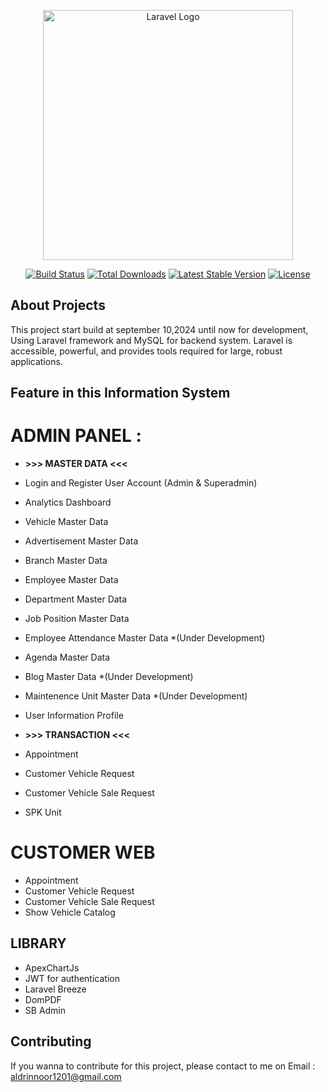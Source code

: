 <p align="center"><a href="https://laravel.com" target="_blank"><img src="https://raw.githubusercontent.com/laravel/art/master/logo-lockup/5%20SVG/2%20CMYK/1%20Full%20Color/laravel-logolockup-cmyk-red.svg" width="400" alt="Laravel Logo"></a></p>

<p align="center">
<a href="https://github.com/laravel/framework/actions"><img src="https://github.com/laravel/framework/workflows/tests/badge.svg" alt="Build Status"></a>
<a href="https://packagist.org/packages/laravel/framework"><img src="https://img.shields.io/packagist/dt/laravel/framework" alt="Total Downloads"></a>
<a href="https://packagist.org/packages/laravel/framework"><img src="https://img.shields.io/packagist/v/laravel/framework" alt="Latest Stable Version"></a>
<a href="https://packagist.org/packages/laravel/framework"><img src="https://img.shields.io/packagist/l/laravel/framework" alt="License"></a>
</p>

## About Projects

This project start build at september 10,2024 until now for development, Using Laravel framework and MySQL for backend system. Laravel is accessible, powerful, and provides tools required for large, robust applications.

## Feature in this Information System

# ADMIN PANEL :
  - **>>> MASTER DATA <<<**
    
- Login and Register User Account (Admin & Superadmin)
- Analytics Dashboard
- Vehicle Master Data
- Advertisement Master Data
- Branch Master Data
- Employee Master Data
- Department Master Data
- Job Position Master Data
- Employee Attendance Master Data *(Under Development)
- Agenda Master Data
- Blog Master Data *(Under Development)
- Maintenence Unit Master Data *(Under Development)
- User Information Profile

- **>>> TRANSACTION <<<**
- Appointment
- Customer Vehicle Request
- Customer Vehicle Sale Request
- SPK Unit
  
# CUSTOMER WEB 
- Appointment
- Customer Vehicle Request
- Customer Vehicle Sale Request
- Show Vehicle Catalog


## LIBRARY 
- ApexChartJs
- JWT for authentication
- Laravel Breeze
- DomPDF
- SB Admin

## Contributing

If you wanna to contribute for this project, please contact to me on Email : aldrinnoor1201@gmail.com


